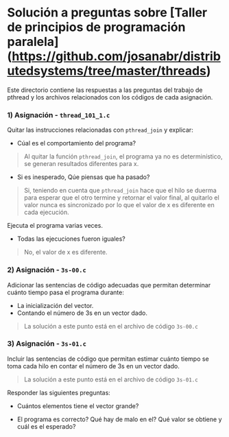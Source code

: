 # Solución a preguntas sobre [Taller de principios de programación paralela] (https://github.com/josanabr/distributedsystems/tree/master/threads)
Este directorio contiene las respuestas a las preguntas del trabajo de pthread y los archivos relacionados con los códigos de cada asignación.

### 1) Asignación - `thread_101_1.c`

Quitar las instrucciones relacionadas con `pthread_join` y explicar:

- Cúal es el comportamiento del programa?

>Al quitar la función `pthread_join`, el programa ya no es determinístico, se generan resultados diferentes para x.

- Si es inesperado, Qúe piensas que ha pasado?
 
>Si, teniendo en cuenta que `pthread_join` hace que el hilo se duerma para esperar que el otro termine y retornar el valor final, al quitarlo el valor nunca es sincronizado por lo que el valor de x es diferente en cada ejecución.

Ejecuta el programa varias veces.

- Todas las ejecuciones fueron iguales?
 
>No, el valor de x es diferente.

### 2) Asignación - `3s-00.c`

Adicionar las sentencias de código adecuadas que permitan determinar cuánto tiempo pasa el programa durante:

- La inicialización del vector.
- Contando el número de 3s en un vector dado.

>La solución a este punto está en el archivo de código `3s-00.c`

### 3) Asignación - `3s-01.c`

Incluir las sentencias de código que permitan estimar cuánto tiempo se toma cada hilo en contar el número de 3s en un vector dado.

>La solución a este punto está en el archivo de código `3s-01.c`

Responder las siguientes preguntas:

- Cuántos elementos tiene el vector grande?

- El programa es correcto? Qué hay de malo en el? Qué valor se obtiene y cuál es el esperado?


